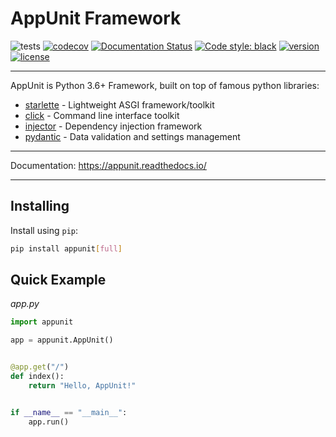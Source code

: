 # AppUnit Framework

![tests](https://github.com/antonrh/appunit/workflows/tests/badge.svg)
[![codecov](https://codecov.io/gh/antonrh/appunit/branch/master/graph/badge.svg)](https://codecov.io/gh/antonrh/appunit)
[![Documentation Status](https://readthedocs.org/projects/appunit/badge/?version=latest)](https://appunit.readthedocs.io/en/latest/?badge=latest)
[![Code style: black](https://img.shields.io/badge/code%20style-black-000000.svg)](https://github.com/psf/black)
[![version](https://img.shields.io/pypi/v/appunit.svg)](https://pypi.org/project/appunit/)
[![license](https://img.shields.io/pypi/l/appunit)](https://github.com/antonrh/appunit/blob/master/LICENSE)

---

AppUnit is Python 3.6+ Framework, built on top of famous python libraries:

* [starlette](https://github.com/encode/starlette/) - Lightweight ASGI framework/toolkit
* [click](https://github.com/pallets/click) - Command line interface toolkit
* [injector](https://github.com/alecthomas/injector) - Dependency injection framework
* [pydantic](https://github.com/samuelcolvin/pydantic/) - Data validation and settings management

---

Documentation: https://appunit.readthedocs.io/

---

## Installing

Install using `pip`:

```bash
pip install appunit[full]
```

## Quick Example

*app.py*

```python
import appunit

app = appunit.AppUnit()


@app.get("/")
def index():
    return "Hello, AppUnit!"


if __name__ == "__main__":
    app.run()
```
